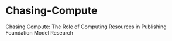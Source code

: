 # Chasing-Compute
Chasing Compute: The Role of Computing Resources in Publishing Foundation Model Research
